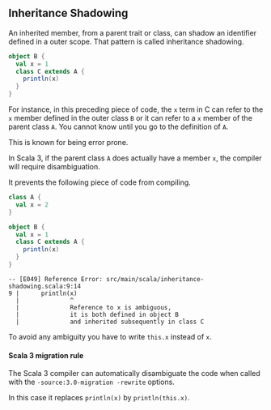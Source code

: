 ## Inheritance Shadowing

An inherited member, from a parent trait or class, can shadow an identifier defined in a outer scope.
That pattern is called inheritance shadowing.

```scala
object B {
  val x = 1
  class C extends A {
    println(x)
  }
}
```

For instance, in this preceding piece of code, the `x` term in C can refer to the `x` member defined in the outer class `B` or it can refer to a `x` member of the parent class `A`.
You cannot know until you go to the definition of `A`.

This is known for being error prone.

In Scala 3, if the parent class `A` does actually have a member `x`, the compiler will require disambiguation.

It prevents the following piece of code from compiling.

```scala
class A {
  val x = 2
}

object B {
  val x = 1
  class C extends A {
    println(x)
  }
}
```

```
-- [E049] Reference Error: src/main/scala/inheritance-shadowing.scala:9:14 
9 |      println(x)
  |              ^
  |              Reference to x is ambiguous,
  |              it is both defined in object B
  |              and inherited subsequently in class C
```

To avoid any ambiguity you have to write `this.x` instead of `x`.

#### Scala 3 migration rule

The Scala 3 compiler can automatically disambiguate the code when called with the `-source:3.0-migration -rewrite` options.

In this case it replaces `println(x)` by `println(this.x)`.

